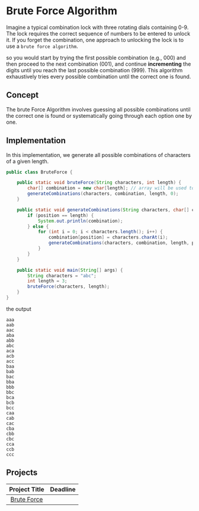 
# Brute Force Algorithm

Imagine a typical combination lock with three rotating dials containing 0-9. The lock requires the correct sequence of numbers to be entered to unlock it. If you forget the combination, one approach to unlocking the lock is to use a `brute force algorithm`.

so you would start by trying the first possible combination (e.g., 000) and then proceed to the next combination (001), and continue **incrementing** the digits until you reach the last possible combination (999). This algorithm exhaustively tries every possible combination until the correct one is found.


## Concept

The brute Force Algorithm involves guessing all possible combinations until the correct one is found or systematically going through each option one by one.



## Implementation

In this implementation, we generate all possible combinations of characters of a given length.

```java
public class BruteForce {

    public static void bruteForce(String characters, int length) { 
        char[] combination = new char[length]; // array will be used to store the generated combinations.
        generateCombinations(characters, combination, length, 0);
    }

    public static void generateCombinations(String characters, char[] combination, int length, int position) {
        if (position == length) {
            System.out.println(combination);
        } else {
            for (int i = 0; i < characters.length(); i++) {
                combination[position] = characters.charAt(i);
                generateCombinations(characters, combination, length, position + 1);
            }
        }
    }

    public static void main(String[] args) {
        String characters = "abc";
        int length = 3;
        bruteForce(characters, length);
    }
}
```
the output
```
aaa
aab
aac
aba
abb
abc
aca
acb
acc
baa
bab
bac
bba
bbb
bbc
bca
bcb
bcc
caa
cab
cac
cba
cbb
cbc
cca
ccb
ccc
```

## Projects

| Project Title | Deadline |
:-----------:|:-------------|
|[Brute Force](https://github.com/SAFCSP-Team/brute-force-project/blob/main/README.md)|


